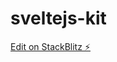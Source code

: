 # sveltejs-kit

[Edit on StackBlitz ⚡️](https://stackblitz.com/edit/sveltejs-kit-template-default-u6x3wi)